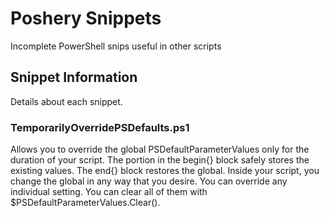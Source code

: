 # Poshery Snippets

Incomplete PowerShell snips useful in other scripts

## Snippet Information

Details about each snippet.

### TemporarilyOverridePSDefaults.ps1

Allows you to override the global PSDefaultParameterValues only for the duration of your script. The portion in the begin{} block safely stores the existing values. The end{} block restores the global.
Inside your script, you change the global in any way that you desire. You can override any individual setting. You can clear all of them with $PSDefaultParameterValues.Clear().